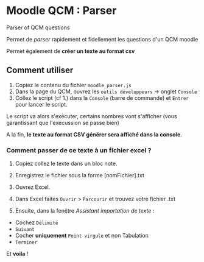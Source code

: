 # Moodle QCM : Parser
Parser of QCM questions 

Permet de *parser* rapidement et fidellement les questions d'un QCM moodle 

Permet également de **créer un texte au format csv** 

## Comment utiliser 

1. Copiez le contenu du fichier `moodle_parser.js`
2. Dans la page du QCM, ouvrez les `outils développeurs` -> onglet `Console` 
3. Collez le script (cf 1.) dans la `Console` (barre de commande) et `Entrer` pour lancer le script. 

Le script va alors s'exécuter, certains nombres vont s'afficher (vous garantissant que l'execussion se passe bien) 

A la fin, **le texte au format CSV générer sera affiché dans la console**.

### Comment passer de ce texte à un fichier excel ?

1. Copiez collez le texte dans un bloc note.

2. Enregistrez le fichier sous la forme [nomFichier].txt

3. Ouvrez Excel. 

4. Dans Excel faites `Ouvrir` > `Parcourir` et trouvez votre fichier .txt

5. Ensuite, dans la fenêtre *Assistant importation de texte* :
* Cochez `Délimité`
* `Suivant`
* Cocher **uniquement** `Point virgule` et non Tabulation
* `Terminer` 

Et **voila** !
